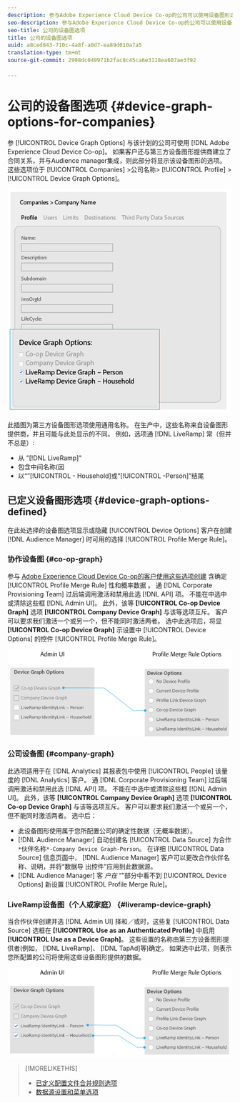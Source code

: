 ```yaml
---
description: 参与Adobe Experience Cloud Device Co-op的公司可以使用设备图形选项。 如果客户还与第三方设备图形提供商建立了合同关系，并与Audience manager集成，则此部分将显示该设备图形的选项。 这些选项位于公司>公司名称>配置文件>设备图形选项中。
seo-description: 参与Adobe Experience Cloud Device Co-op的公司可以使用设备图形选项。 如果客户还与第三方设备图形提供商建立了合同关系，并与Audience manager集成，则此部分将显示该设备图形的选项。 这些选项位于公司>公司名称>配置文件>设备图形选项中。
seo-title: 公司的设备图选项
title: 公司的设备图选项
uuid: a8ced843-710c-4a8f-a0d7-ea89d010a7a5
translation-type: tm+mt
source-git-commit: 2998dc049971b2fac8c45ca6e3118ea607ae3f92

---
```



# 公司的设备图选项 {#device-graph-options-for-companies}

参 [!UICONTROL Device Graph Options] 与该计划的公司可使用 [!DNL Adobe Experience Cloud Device Co-op]。 如果客户还与第三方设备图形提供商建立了合同关系，并与Audience manager集成，则此部分将显示该设备图形的选项。 这些选项位于 [!UICONTROL Companies] &gt;公司名称&gt; [!UICONTROL Profile] &gt; [!UICONTROL Device Graph Options]。

![](assets/adminUIdataSource.png)

此插图为第三方设备图形选项使用通用名称。 在生产中，这些名称来自设备图形提供商，并且可能与此处显示的不同。 例如，选项通 [!DNL LiveRamp] 常（但并不总是）:

* 从 "[!DNL LiveRamp]"
* 包含中间名称(因
* 以“”[!UICONTROL - Household]或“[!UICONTROL -Person]”结尾

## 已定义设备图形选项 {#device-graph-options-defined}

在此处选择的设备图选项显示或隐藏 [!UICONTROL Device Options] 客户在创建 [!DNL Audience Manager] 时可用的选择 [!UICONTROL Profile Merge Rule]。

### 协作设备图 {#co-op-graph}

参与 [Adobe Experience Cloud Device Co-op的客户使用这些选项创建](https://marketing.adobe.com/resources/help/en_US/mcdc/) 含确定 [!UICONTROL Profile Merge Rule] 性和概率数据 [](https://marketing.adobe.com/resources/help/en_US/mcdc/mcdc-links.html)。 通 [!DNL Corporate Provisioning Team] 过后端调用激活和禁用此选 [!DNL API] 项。 不能在中选中或清除这些框 [!DNL Admin UI]。 此外，该等 **[!UICONTROL Co-op Device Graph]** 选项 **[!UICONTROL Company Device Graph]** 与该等选项互斥。 客户可以要求我们激活一个或另一个，但不能同时激活两者。 选中此选项后，将显 **[!UICONTROL Co-op Device Graph]** 示设置中 [!UICONTROL Device Options] 的控件 [!UICONTROL Profile Merge Rule]。

![](assets/adminUI1.png)

### 公司设备图 {#company-graph}

此选项适用于在 [!DNL Analytics] 其报表包中使用 [!UICONTROL People] 该量度的 [!DNL Analytics] 客户。 通 [!DNL Corporate Provisioning Team] 过后端调用激活和禁用此选 [!DNL API] 项。 不能在中选中或清除这些框 [!DNL Admin UI]。 此外，该等 **[!UICONTROL Company Device Graph]** 选项 **[!UICONTROL Co-op Device Graph]** 与该等选项互斥。 客户可以要求我们激活一个或另一个，但不能同时激活两者。 选中后：

* 此设备图形使用属于您所配置公司的确定性数据（无概率数据）。
* [!DNL Audience Manager] 自动创建名 [!UICONTROL Data Source] 为合作 `*`伙伴名称`*-Company Device Graph-Person`。 在详细 [!UICONTROL Data Source] 信息页面中， [!DNL Audience Manager] 客户可以更改合作伙伴名称、说明，并将“数据导 [](https://marketing.adobe.com/resources/help/en_US/aam/c_dec.html) 出控件”应用到此数据源。
* [!DNL Audience Manager] 客 *户在* “”部分中看不到 [!UICONTROL Device Options] 新设置 [!UICONTROL Profile Merge Rule]。

### LiveRamp设备图（个人或家庭） {#liveramp-device-graph}

当合作伙伴创建并选 [!DNL Admin UI] 择和／或时，这些复 [!UICONTROL Data Source] 选框在 **[!UICONTROL Use as an Authenticated Profile]** 中启用 **[!UICONTROL Use as a Device Graph]**。 这些设置的名称由第三方设备图形提供者(例如， [!DNL LiveRamp]、 [!DNL TapAd]等)确定。 如果选中此项，则表示您所配置的公司将使用这些设备图形提供的数据。

![](assets/adminUI2.png)

>[!MORELIKETHIS]
>
>* [已定义配置文件合并规则选项](https://marketing.adobe.com/resources/help/en_US/aam/merge-rule-definitions.html)
>* [数据源设置和菜单选项](https://marketing.adobe.com/resources/help/en_US/aam/datasource-settings-definitions.html)

